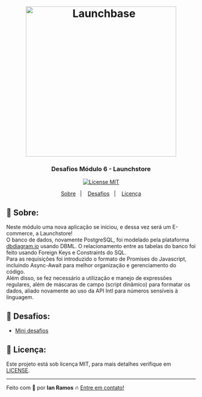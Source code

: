 <h1 align="center">
    <img alt="Launchbase" src="https://storage.googleapis.com/golden-wind/bootcamp-launchbase/logo.png" width="400px" />
</h1>

<h3 align="center">
  Desafios Módulo 6 - Launchstore
</h3>

<p align="center">
  <a href="https://opensource.org/licenses/MIT" >
    <img src="https://img.shields.io/badge/license-MIT-brightgreen" alt="License MIT">
  </a>
</p>

<p align="center">
  <a href="#pushpin-sobre">Sobre</a>&nbsp;&nbsp;&nbsp;|&nbsp;&nbsp;&nbsp;
  <a href="#rocket-desafios">Desafios</a>&nbsp;&nbsp;&nbsp;|&nbsp;&nbsp;&nbsp;
  <a href="#key-licença">Licença</a>
</p>


## :pushpin: Sobre:

Neste módulo uma nova aplicação se iniciou, e dessa vez será um E-commerce, a Launchstore!<br>
O banco de dados, novamente PostgreSQL, foi  modelado pela plataforma [dbdiagram.io](https://dbdiagram.io/home) usando DBML. O relacionamento entre as tabelas do banco foi feito usando Foreign Keys e Constraints do SQL.<br>
Para as requisições foi introduzido o formato de Promises do Javascript, incluindo Async-Await para melhor organização e gerenciamento do código.<br>
Além disso, se fez necessário a utilização e manejo de expressões regulares, além de máscaras de campo (script dinâmico) para formatar os dados, aliado novamente ao uso da API Intl para números sensíveis à linguagem.


## :rocket: Desafios:

- [Mini desafios](https://github.com/rocketseat-education/bootcamp-launchbase-desafios-06/blob/master/desafios/06-1-mini-desafios.md)



## :key: Licença:

Este projeto está sob licença MIT, para mais detalhes verifique em [LICENSE](https://github.com/i-ramoss/Bootcamp-LaunchBase/blob/master/LICENSE).

---

Feito com :green_heart: por **Ian Ramos** :fire: [Entre em contato!](https://www.linkedin.com/in/ian-ramos/)
